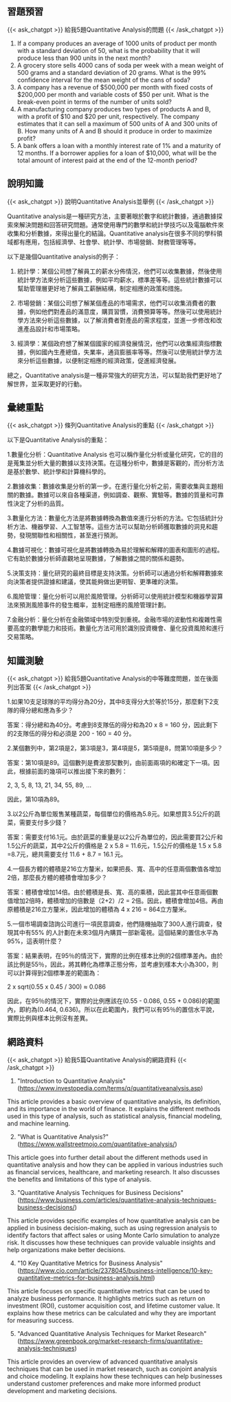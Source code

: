 ## 習題預習
{{< ask_chatgpt >}}
給我5題Quantitative Analysis的問題
{{< /ask_chatgpt >}}



1. If a company produces an average of 1000 units of product per month with a standard deviation of 50, what is the probability that it will produce less than 900 units in the next month?
2. A grocery store sells 4000 cans of soda per week with a mean weight of 500 grams and a standard deviation of 20 grams. What is the 99% confidence interval for the mean weight of the cans of soda?
3. A company has a revenue of $500,000 per month with fixed costs of $200,000 per month and variable costs of $50 per unit. What is the break-even point in terms of the number of units sold?
4. A manufacturing company produces two types of products A and B, with a profit of $10 and $20 per unit, respectively. The company estimates that it can sell a maximum of 500 units of A and 300 units of B. How many units of A and B should it produce in order to maximize profit?
5. A bank offers a loan with a monthly interest rate of 1% and a maturity of 12 months. If a borrower applies for a loan of $10,000, what will be the total amount of interest paid at the end of the 12-month period?   

## 說明知識
{{< ask_chatgpt >}}
說明Quantitative Analysis並舉例
{{< /ask_chatgpt >}}



Quantitative analysis是一種研究方法，主要著眼於數字和統計數據，通過數據探索來解決問題和回答研究問題。通常使用專門的數學和統計學技巧以及電腦軟件來收集和分析數據，來得出量化的結論。Quantitative analysis在很多不同的學科領域都有應用，包括經濟學、社會學、統計學、市場營銷、財務管理等等。

以下是幾個Quantitative analysis的例子：

1. 統計學：某個公司想了解員工的薪水分佈情況，他們可以收集數據，然後使用統計學方法來分析這些數據，例如平均薪水，標準差等等。這些統計數據可以幫助管理層更好地了解員工薪酬結構，制定相應的政策和措施。

2. 市場營銷：某個公司想了解某個產品的市場需求，他們可以收集消費者的數據，例如他們對產品的滿意度，購買習慣，消費預算等等。然後可以使用統計學方法來分析這些數據，以了解消費者對產品的需求程度，並進一步修改和改進產品設計和市場策略。

3. 經濟學：某個政府想了解某個國家的經濟發展情況，他們可以收集經濟指標數據，例如國內生產總值，失業率，通貨膨脹率等等。然後可以使用統計學方法來分析這些數據，以便制定相應的經濟政策，促進經濟發展。

總之，Quantitative analysis是一種非常強大的研究方法，可以幫助我們更好地了解世界，並采取更好的行動。   

## 彙總重點
{{< ask_chatgpt >}}
條列Quantitative Analysis的重點
{{< /ask_chatgpt >}}



以下是Quantitative Analysis的重點：

1.數量化分析：Quantitative Analysis 也可以稱作量化分析或量化研究，它的目的是蒐集並分析大量的數據以支持決策。在這種分析中，數據是客觀的，而分析方法是基於數學、統計學和計算機科學的。

2.數據收集：數據收集是分析的第一步。在進行量化分析之前，需要收集與主題相關的數據。數據可以來自各種渠道，例如調查、觀察、實驗等。數據的質量和可靠性決定了分析的品質。

3.數量化方法：數量化方法是將數據轉換為數值來進行分析的方法。它包括統計分析方法、機器學習、人工智慧等。這些方法可以幫助分析師獲取數據的洞見和趨勢，發現關聯性和相關性，甚至進行預測。

4.數據可視化：數據可視化是將數據轉換為易於理解和解釋的圖表和圖形的過程。它有助於數據分析師直觀地呈現數據，了解數據之間的關係和趨勢。

5.決策支持：量化研究的最終目標是支持決策。分析師可以通過分析和解釋數據來向決策者提供證據和建議，使其能夠做出更明智、更準確的決策。

6.風險管理：量化分析可以用於風險管理。分析師可以使用統計模型和機器學習算法來預測風險事件的發生概率，並制定相應的風險管理計劃。

7.金融分析：量化分析在金融領域中特別受到重視。金融市場的波動性和複雜性需要高度的數學能力和技術。數量化方法可用於識別投資機會、量化投資風險和進行交易策略。   

## 知識測驗
{{< ask_chatgpt >}}
給我5題Quantitative Analysis的中等難度問題，並在後面列出答案
{{< /ask_chatgpt >}}



1.如果10支足球隊的平均得分為20分，其中8支得分大於等於15分，那麼剩下2支隊的得分總和應為多少？

答案：得分總和為40分。考慮到8支隊伍的得分和為20 x 8 = 160 分，因此剩下的2支隊伍的得分和必須是 200 - 160 = 40 分。

2.某個數列中，第2項是2，第3項是3，第4項是5，第5項是8，問第10項是多少？

答案：第10項是89。這個數列是費波那契數列，由前面兩項的和確定下一項。因此，根據前面的幾項可以推出接下來的數列：

2, 3, 5, 8, 13, 21, 34, 55, 89, ...

因此，第10項為89。

3.以2公斤為單位販售某種蔬菜，每個單位的價格為5.8元。如果想買3.5公斤的蔬菜，需要支付多少錢？

答案：需要支付16.1元。由於蔬菜的重量是以2公斤為單位的，因此需要買2公斤和1.5公斤的蔬菜，其中2公斤的價格是 2 x 5.8 = 11.6元，1.5公斤的價格是 1.5 x 5.8 =8.7元，總共需要支付 11.6 + 8.7 = 16.1 元。

4.一個長方體的體積是216立方釐米，如果把長、寬、高中的任意兩個數值各增加2倍，那麼長方體的體積會增加多少？

答案：體積會增加14倍。由於體積是長、寬、高的乘積，因此當其中任意兩個數值增加2倍時，體積增加的倍數是（2+2）/2 = 2倍。因此，體積會增加4倍。再由原體積是216立方釐米，因此增加的體積為 4 x 216 = 864立方釐米。

5.一個市場調查諮詢公司進行一項民意調查，他們隨機抽取了300人進行調查，發現其中有55% 的人計劃在未來3個月內購買一部新電視。這個結果的置信水平為95%，這表明什麼？

答案：結果表明，在95％的情況下，實際的比例在樣本比例的2個標準差內。由於該比例是55％，因此，將其轉化為標準正態分佈，並考慮到樣本大小為300，則可以計算得到2個標準差的範圍為：

2 x sqrt(0.55 x 0.45 / 300) ≈ 0.086

因此，在95％的情況下，實際的比例應該在(0.55 - 0.086, 0.55 + 0.086)的範圍內，即約為(0.464, 0.636)。所以在此範圍內，我們可以有95％的置信水平說，實際比例與樣本比例沒有差異。   

## 網路資料
{{< ask_chatgpt >}}
給我5篇Quantitative Analysis的網路資料
{{< /ask_chatgpt >}}



1. "Introduction to Quantitative Analysis" (https://www.investopedia.com/terms/q/quantitativeanalysis.asp)

This article provides a basic overview of quantitative analysis, its definition, and its importance in the world of finance. It explains the different methods used in this type of analysis, such as statistical analysis, financial modeling, and machine learning.

2. "What is Quantitative Analysis?" (https://www.wallstreetmojo.com/quantitative-analysis/)

This article goes into further detail about the different methods used in quantitative analysis and how they can be applied in various industries such as financial services, healthcare, and marketing research. It also discusses the benefits and limitations of this type of analysis.

3. "Quantitative Analysis Techniques for Business Decisions" (https://www.business.com/articles/quantitative-analysis-techniques-business-decisions/)

This article provides specific examples of how quantitative analysis can be applied in business decision-making, such as using regression analysis to identify factors that affect sales or using Monte Carlo simulation to analyze risk. It discusses how these techniques can provide valuable insights and help organizations make better decisions.

4. "10 Key Quantitative Metrics for Business Analysis" (https://www.cio.com/article/2378045/business-intelligence/10-key-quantitative-metrics-for-business-analysis.html)

This article focuses on specific quantitative metrics that can be used to analyze business performance. It highlights metrics such as return on investment (ROI), customer acquisition cost, and lifetime customer value. It explains how these metrics can be calculated and why they are important for measuring success.

5. "Advanced Quantitative Analysis Techniques for Market Research" (https://www.greenbook.org/market-research-firms/quantitative-analysis-techniques)

This article provides an overview of advanced quantitative analysis techniques that can be used in market research, such as conjoint analysis and choice modeling. It explains how these techniques can help businesses understand customer preferences and make more informed product development and marketing decisions.   


